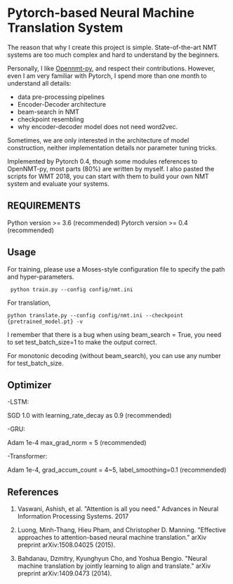 Pytorch-based Neural Machine Translation System 
==========
The reason that why I create this project is simple. 
State-of-the-art NMT systems are too much complex and hard to understand by the beginners. 

Personally, I like [Opennmt-py](https://github.com/OpenNMT/OpenNMT-py), and respect their contributions.
However, even I am very familiar with Pytorch, I spend more than one month to understand all details:
- data pre-processing pipelines 
- Encoder-Decoder architecture
- beam-search in NMT
- checkpoint resembling 
- why encoder-decoder model does not need word2vec.

Sometimes, we are only interested in the architecture of model construction, 
neither implementation details nor parameter tuning tricks.

Implemented by Pytorch 0.4, though some modules references to OpenNMT-py, most parts (80%) are written by myself.
I also pasted the scripts for WMT 2018, you can start with them to build your own NMT system and evaluate your systems.


REQUIREMENTS
------------
Python version >= 3.6 (recommended)
Pytorch version >= 0.4 (recommended)

Usage
------------
For training, please use a Moses-style configuration file to specify the path and hyper-parameters.
    
     python train.py --config config/nmt.ini

For translation,

    python translate.py --config config/nmt.ini --checkpoint {pretrained_model.pt} -v

I remember that there is a bug when using beam_search = True, you need to set test_batch_size=1 to make the output correct.

For monotonic decoding (without beam_search), you can use any number for test_batch_size.

## Optimizer
-LSTM:

SGD 1.0 with learning_rate_decay as 0.9 (recommended)


-GRU: 

Adam 1e-4 max_grad_norm = 5 (recommended) 

-Transformer: 

Adam 1e-4, grad_accum_count = 4~5, label_smoothing=0.1 (recommended)

## References

1. Vaswani, Ashish, et al. "Attention is all you need." Advances in Neural Information Processing Systems. 2017

2. Luong, Minh-Thang, Hieu Pham, and Christopher D. Manning. "Effective approaches to attention-based neural machine translation." arXiv preprint arXiv:1508.04025 (2015).

3. Bahdanau, Dzmitry, Kyunghyun Cho, and Yoshua Bengio. "Neural machine translation by jointly learning to align and translate." arXiv preprint arXiv:1409.0473 (2014).

